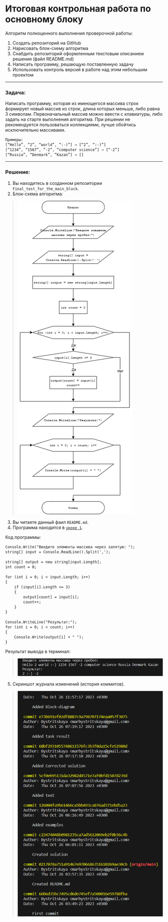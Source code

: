 # Итоговая контрольная работа по основному блоку

Алгоритм полноценного выполнения проверочной работы:
1. Создать репозиторий на GitHub
2. Нарисовать блок-схему алгоритма
3. Снабдить репозиторий оформленным текстовым описанием решения (файл README.md)
4. Написать программу, решающую поставленную задачу
5. Использовать контроль версий в работе над этим небольшим проектом

***

### Задача:
Написать программу, которая из имеющегося массива строк формирует новый массив из строк, длина которых меньше, либо равна 3 символам. Первоначальный массив можно ввести с клавиатуры, либо задать на старте выполнения алгоритма. При решении не рекомендуется пользоваться коллекциями, лучше обойтись исключительно массивами.
```
Примеры:
[“Hello”, “2”, “world”, “:-)”] → [“2”, “:-)”]
[“1234”, “1567”, “-2”, “computer science”] → [“-2”]
[“Russia”, “Denmark”, “Kazan”] → []
```

***

### Решение:
1. Вы находитесь в созданном репозитории `Final_test_for_the_main_block`.
2. Блок-схема алгоритма:
> ![Block-diagram](Block_diagram.drawio.png)
3. Вы читаете данный фаил `README.md`.
4. Программа находится в [`уроке 1`](https://github.com/Bystritskaya/Final_test_for_the_main_block/blob/master/Lesson_1 "Открыть решение").

Код программы:
```
Console.Write("Введите элементы массива через запятую: ");
string[] input = Console.ReadLine().Split(',');

string[] output = new string[input.Length];
int count = 0;

for (int i = 0; i < input.Length; i++)
{
    if (input[i].Length <= 3)
    {
        output[count] = input[i];
        count++;
    }
}

Console.WriteLine("Результат:");
for (int i = 0; i < count; i++)
{
    Console.Write(output[i] + " ");
}
```
Результат вывода в терминал:
> ![Task result](Result.png)
5. Скриншот журнала изменений (история коммитов).
>![History of changes](Commits.png)